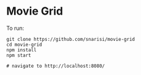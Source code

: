 # Movie Grid

To run:

```
git clone https://github.com/snarisi/movie-grid
cd movie-grid
npm install
npm start

# navigate to http://localhost:8080/
```
